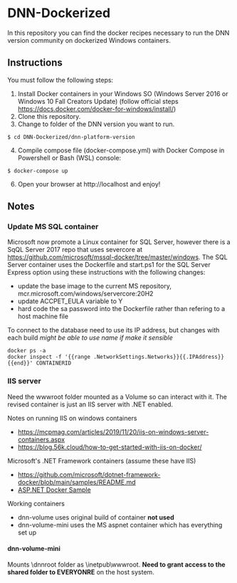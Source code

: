 # DNN-Dockerized
In this repository you can find the docker recipes necessary to run the DNN version community on dockerized Windows containers.

## Instructions
You must follow the following steps:
1. Install Docker containers in your Windows SO (Windows Server 2016 or Windows 10 Fall Creators Update) (follow official steps https://docs.docker.com/docker-for-windows/install/)
2. Clone this repository.
3. Change to folder of the DNN version you want to run.
 ```
$ cd DNN-Dockerized/dnn-platform-version
```
4. Compile compose file (docker-compose.yml) with Docker Compose in Powershell or Bash (WSL) console:
 ```
$ docker-compose up
```
6. Open your browser at http://localhost and enjoy!

## Notes
### Update MS SQL container
Microsoft now promote a Linux container for SQL Server, however there is a SqQL Server 2017 repo that uses severcore at https://github.com/microsoft/mssql-docker/tree/master/windows. The SQL Server container uses the Dockerfile and start.ps1 for the SQL Server Express option using these instructions with the following changes:
* update the base image to the current MS repository, mcr.microsoft.com/windows/servercore:20H2
* update ACCPET_EULA variable to Y
* hard code the sa password into the Dockerfile rather than refering to a host machine file

To connect to the database need to use its IP address, but changes with each build *might be able to use name if make it sensible*

```
docker ps -a
docker inspect -f '{{range .NetworkSettings.Networks}}{{.IPAddress}}{{end}}' CONTAINERID
```

### IIS server
Need the wwwroot folder mounted as a Volume so can interact with it. The revised container is just an IIS server with .NET enabled.

Notes on running IIS on windows containers
* https://mcpmag.com/articles/2019/11/20/iis-on-windows-server-containers.aspx
* https://blog.56k.cloud/how-to-get-started-with-iis-on-docker/

Microsoft's .NET Framework containers (assume these have IIS)
* https://github.com/microsoft/dotnet-framework-docker/blob/main/samples/README.md
* [ASP.NET Docker Sample](https://github.com/microsoft/dotnet-framework-docker/blob/main/samples/aspnetapp/README.md)

Working containers
* dnn-volume uses original build of container **not used**
* dnn-volume-mini uses the MS aspnet container which has everything set up

#### dnn-volume-mini
Mounts \dnnroot folder as \inetpub\wwwroot. **Need to grant access to the shared folder to EVERYONRE** on the host system.